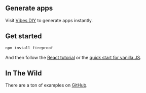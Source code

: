## Generate apps

Visit [Vibes DIY](https://vibes.diy) to generate apps instantly.

## Get started

```bash
npm install fireproof
```

And then follow the [React tutorial](https://use-fireproof.com/docs/react-tutorial) or the [quick start for vanilla JS](https://use-fireproof.com/docs/getting-started).

## In The Wild

There are a ton of examples on [GitHub](https://github.com/search?q=use-fireproof&type=code).
